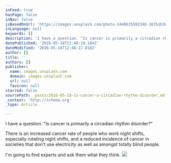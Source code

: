 ```yaml
---
inFeed: true
hasPage: false
inNav: false
isBasedOnUrl: 'https://images.unsplash.com/photo-1440635592348-167b1b30296f?ixlib=rb-0.3.5&q=80&fm=jpg&crop=entropy&s=370477211fd6605e597e0d1e9534d99e'
inLanguage: null
keywords: []
description: 'I have a question. "Is cancer is primarily a circadian rhythm disorder?" '
datePublished: '2016-05-18T12:48:18.104Z'
dateModified: '2016-05-18T12:48:17.818Z'
author: []
title: ''
authors: []
publisher:
  name: images.unsplash.com
  domain: images.unsplash.com
  url: null
  favicon: null
starred: false
sourcePath: _posts/2016-05-18-is-cancer-a-circadian-rhythm-disorder.md
_context: 'http://schema.org'
_type: Article

---
```

I have a question. "Is cancer is primarily a circadian rhythm disorder?" 

There is an increased cancer rate of people who work night shifts, especially rotating night shifts, and a reduced incidence of cancer in societies that don't use electricity as well as amongst totally blind people. 

I'm going to find experts and ask them what they think.
![](https://images.unsplash.com/photo-1440635592348-167b1b30296f?ixlib=rb-0.3.5&q=80&fm=jpg&crop=entropy&s=370477211fd6605e597e0d1e9534d99e)